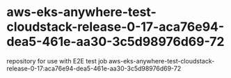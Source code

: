 # aws-eks-anywhere-test-cloudstack-release-0-17-aca76e94-dea5-461e-aa30-3c5d98976d69-72
repository for use with E2E test job aws-eks-anywhere-test-cloudstack-release-0-17:aca76e94-dea5-461e-aa30-3c5d98976d69-72
